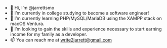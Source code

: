 - 👋 Hi, I’m @jarrettsmo
- 👀 I’m currently in college studying to become a software engineer!
- 🌱 I’m currently learning PHP/MySQL/MariaDB using the XAMPP stack on macOS Ventura.
- 💞️ I’m looking to gain the skills and experience necessary to start earning income for my family as a developer.
- 📫 You can reach me at write2jarrett@gmail.com

<!---
jarrettsmo/jarrettsmo is a ✨ special ✨ repository because its `README.md` (this file) appears on your GitHub profile.
You can click the Preview link to take a look at your changes.
--->
